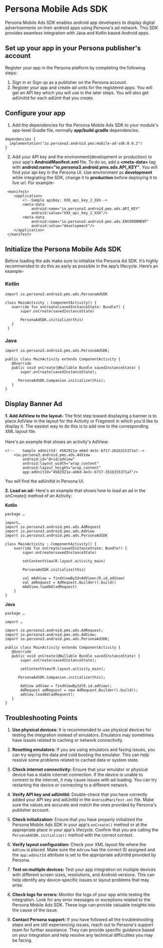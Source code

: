 # Persona Mobile Ads SDK
Persona Mobile Ads SDK enables android app developers to display digital advertisements on their android apps using Persona's ad network. This SDK provides seamless integration with Java and Kotlin based Android apps.

## Set up your app in your Persona publisher's account
Register your app in the Persona platform by completing the following steps:
1. Sign in or Sign up as a publisher on the Persona account.
2. Register your app and create ad units for the registered apps. You will get an API key which you will use in the later steps. You will also get adUnitId for each adUnit that you create.

## Configure your app
1. Add the dependencies for the Persona Mobile Ads SDK to your module's app-level Gradle file, normally **app/build.gradle**
   dependencies.

```
dependencies {
  implementation("io.persona3.android.pms:mobile-ad-sdk:0.0.2")
}
```

2. Add your API key and the environment(development or production) to your app's **AndroidManifest.xml** file. To do so, add a **\<meta-data\>** tag with **android:name="io.persona3.android.pms.ads.API_KEY"**.
   You will find your api key in the Persona UI. Use environment as **development** while integrating the SDK, change it to **production** before deploying it to live url.
   For example-
```
 <manifest>
    <application>
        <!--Sample apiKey: XXX_api_key_2_XXX-->
        <meta-data
            android:name="io.persona3.android.pms.ads.API_KEY"
            android:value="XXX_api_key_2_XXX"/>
        <meta-data
            android:name="io.persona3.android.pms.ads.ENVIRONMENT"
            android:value="development"/>
    </application>
 </manifest>
```


## Initialize the Persona Mobile Ads SDK

Before loading the ads make sure to initialize the Persona Ad SDK. It’s highly recommended to do this as early as possible in the app’s lifecycle. Here’s an example-



### Kotlin
```
import io.persona3.android.pms.ads.PersonaAdSDK

class MainActivity : ComponentActivity() {
   override fun onCreate(savedInstanceState: Bundle?) {
       super.onCreate(savedInstanceState)

       PersonaAdSDK.initialize(this)
   }
 }
```
### Java
```
import io.persona3.android.pms.ads.PersonaAdSDK;

public class MainActivity extends ComponentActivity {
   @Override
   public void onCreate(@Nullable Bundle savedInstanceState) {
       super.onCreate(savedInstanceState);

      PersonaAdSDK.Companion.initialize(this);
   }
}
```

## Display Banner Ad

**1. Add AdView to the layout-**
The first step toward displaying a banner is to place AdView in the layout for the Activity or Fragment in which you'd like to display it. The easiest way to do this is to add one to the corresponding XML layout file.
<br /><br />Here's an example that shows an activity's AdView:

```
<!--    Sample adUnitId: 4582921a-a66d-4e3c-b717-261b315371a7-->
    <io.persona3.android.pms.ads.AdView
        android:id="@+id/adView"
        android:layout_width="wrap_content"
        android:layout_height="wrap_content"
        app:adUnitId="4582921a-a66d-4e3c-b717-261b315371a7"/>
```
You will find the adUnitId in Persona UI.

**2. Load an ad-**
Here's an example that shows how to load an ad in the onCreate() method of an Activity:

**Kotlin**
```
package …

import…
import io.persona3.android.pms.ads.AdRequest
import io.persona3.android.pms.ads.AdView
import io.persona3.android.pms.ads.PersonaAdSDK

class MainActivity : ComponentActivity() {
    override fun onCreate(savedInstanceState: Bundle?) {
        super.onCreate(savedInstanceState)

        setContentView(R.layout.activity_main)

        PersonaAdSDK.initialize(this)

        val mAdView = findViewById<AdView>(R.id.adView)
        val adRequest = AdRequest.Builder().build()
        mAdView.loadAd(adRequest)
    }
}
```

**Java**
```
package …

import …

import io.persona3.android.pms.ads.AdRequest;
import io.persona3.android.pms.ads.AdView;
import io.persona3.android.pms.ads.PersonaAdSDK;

public class MainActivity extends ComponentActivity {
   @Override
   public void onCreate(@Nullable Bundle savedInstanceState) {
       super.onCreate(savedInstanceState);
       
       setContentView(R.layout.activity_main);

      PersonaAdSDK.Companion.initialize(this);

       AdView adView = findViewById(R.id.adView);
       AdRequest adRequest = new AdRequest.Builder().build();
       adView.loadAd(adRequest);
   }
}
```
## Troubleshooting Points

1. **Use physical devices:** It is recommended to use physical devices for testing the integration instead of emulators. Emulators may sometimes have issues related to caching or network connectivity.

2. **Resetting emulators:** If you are using emulators and facing issues, you can try wiping the data and cold booting the emulator. This can help resolve some problems related to cached data or system state.

3. **Check internet connectivity:** Ensure that your emulator or physical device has a stable internet connection. If the device is unable to connect to the internet, it may cause issues with ad loading. You can try restarting the device or connecting to a different network.

4. **Verify API key and adUnitId:** Double-check that you have correctly added your API key and adUnitId in the `AndroidManifest.xml` file. Make sure the values are accurate and match the ones provided by Persona's publisher account.

5. **Check initialization:** Ensure that you have properly initialized the Persona Mobile Ads SDK in your app's `onCreate()` method or at the appropriate place in your app's lifecycle. Confirm that you are calling the `PersonaAdSDK.initialize()` method with the correct context.

6. **Verify layout configuration:** Check your XML layout file where the `AdView` is placed. Make sure the `AdView` has the correct ID assigned and the `app:adUnitId` attribute is set to the appropriate adUnitId provided by Persona.

7. **Test on multiple devices:** Test your app integration on multiple devices with different screen sizes, resolutions, and Android versions. This can help identify any device-specific issues or layout problems that may arise.

8. **Check logs for errors:** Monitor the logs of your app while testing the integration. Look for any error messages or exceptions related to the Persona Mobile Ads SDK. These logs can provide valuable insights into the cause of the issue.

9. **Contact Persona support:** If you have followed all the troubleshooting steps and are still experiencing issues, reach out to Persona's support team for further assistance. They can provide specific guidance based on your integration and help resolve any technical difficulties you may be facing.

